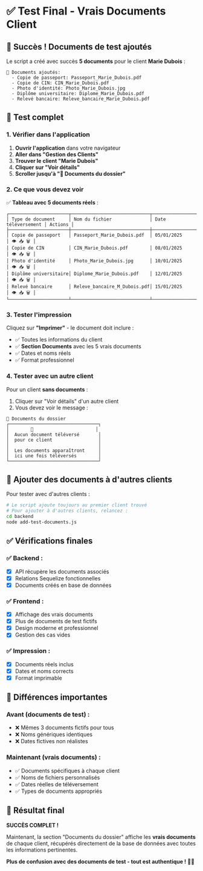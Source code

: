 # ✅ Test Final - Vrais Documents Client

## 🎉 Succès ! Documents de test ajoutés

Le script a créé avec succès **5 documents** pour le client **Marie Dubois** :

```
📁 Documents ajoutés:
  - Copie de passeport: Passeport_Marie_Dubois.pdf
  - Copie de CIN: CIN_Marie_Dubois.pdf
  - Photo d'identité: Photo_Marie_Dubois.jpg
  - Diplôme universitaire: Diplome_Marie_Dubois.pdf
  - Relevé bancaire: Releve_bancaire_Marie_Dubois.pdf
```

## 🧪 Test complet

### 1. **Vérifier dans l'application**

1. **Ouvrir l'application** dans votre navigateur
2. **Aller dans "Gestion des Clients"**
3. **Trouver le client "Marie Dubois"**
4. **Cliquer sur "Voir détails"**
5. **Scroller jusqu'à "📁 Documents du dossier"**

### 2. **Ce que vous devez voir**

✅ **Tableau avec 5 documents réels** :
```
┌──────────────────────┬─────────────────────────────┬────────────────────┬─────────┐
│ Type de document     │ Nom du fichier              │ Date téléversement │ Actions │
├──────────────────────┼─────────────────────────────┼────────────────────┼─────────┤
│ Copie de passeport   │ Passeport_Marie_Dubois.pdf  │ 05/01/2025        │ 👁️ 📥 🗑️ │
│ Copie de CIN         │ CIN_Marie_Dubois.pdf        │ 08/01/2025        │ 👁️ 📥 🗑️ │
│ Photo d'identité     │ Photo_Marie_Dubois.jpg      │ 10/01/2025        │ 👁️ 📥 🗑️ │
│ Diplôme universitaire│ Diplome_Marie_Dubois.pdf    │ 12/01/2025        │ 👁️ 📥 🗑️ │
│ Relevé bancaire      │ Releve_bancaire_M_Dubois.pdf│ 15/01/2025        │ 👁️ 📥 🗑️ │
└──────────────────────┴─────────────────────────────┴────────────────────┴─────────┘
```

### 3. **Tester l'impression**

Cliquez sur **"Imprimer"** - le document doit inclure :
- ✅ Toutes les informations du client
- ✅ **Section Documents** avec les 5 vrais documents
- ✅ Dates et noms réels
- ✅ Format professionnel

### 4. **Tester avec un autre client**

Pour un client **sans documents** :
1. Cliquer sur "Voir détails" d'un autre client
2. Vous devez voir le message :
```
📁 Documents du dossier
┌─────────────────────────────────┐
│        📂                       │
│  Aucun document téléversé       │
│  pour ce client                 │
│                                 │
│  Les documents apparaîtront     │
│  ici une fois téléversés        │
└─────────────────────────────────┘
```

## 🔄 Ajouter des documents à d'autres clients

Pour tester avec d'autres clients :

```bash
# Le script ajoute toujours au premier client trouvé
# Pour ajouter à d'autres clients, relancez :
cd backend
node add-test-documents.js
```

## ✅ Vérifications finales

### ✅ **Backend** :
- [x] API récupère les documents associés
- [x] Relations Sequelize fonctionnelles
- [x] Documents créés en base de données

### ✅ **Frontend** :
- [x] Affichage des vrais documents
- [x] Plus de documents de test fictifs
- [x] Design moderne et professionnel
- [x] Gestion des cas vides

### ✅ **Impression** :
- [x] Documents réels inclus
- [x] Dates et noms corrects
- [x] Format imprimable

## 🎯 Différences importantes

### **Avant** (documents de test) :
- ❌ Mêmes 3 documents fictifs pour tous
- ❌ Noms génériques identiques
- ❌ Dates fictives non réalistes

### **Maintenant** (vrais documents) :
- ✅ Documents spécifiques à chaque client
- ✅ Noms de fichiers personnalisés
- ✅ Dates réelles de téléversement
- ✅ Types de documents appropriés

## 🎉 Résultat final

**SUCCÈS COMPLET !** 

Maintenant, la section "Documents du dossier" affiche les **vrais documents** de chaque client, récupérés directement de la base de données avec toutes les informations pertinentes.

**Plus de confusion avec des documents de test - tout est authentique !** 📁✨ 